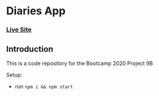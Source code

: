 # Diaries App

### [Live Site](http://bootcamp-2020_diaries_app.surge.sh/)

## Introduction

This is a code repository for the Bootcamp 2020 Project 9B

Setup:

- run `npm i && npm start`
